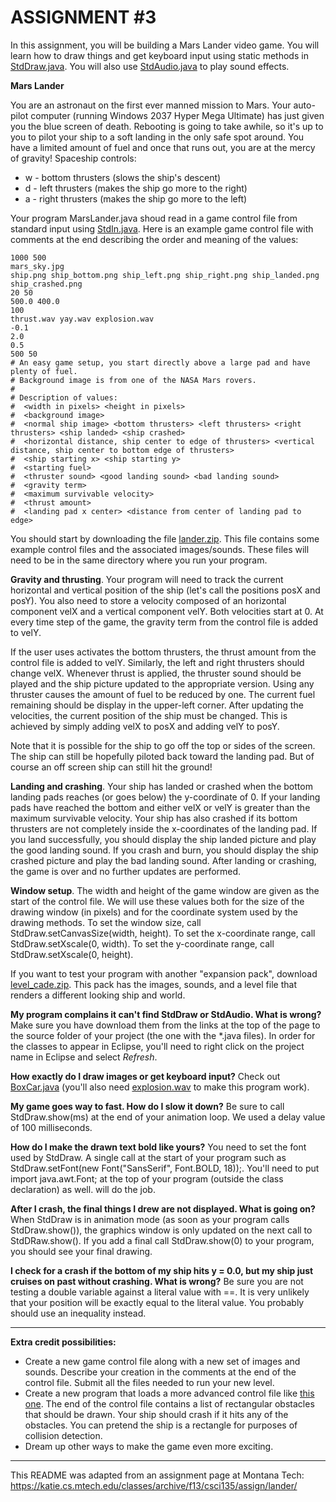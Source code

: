 # ASSIGNMENT #3  

In this assignment, you will be building a Mars Lander video game. You will learn how to draw things and get keyboard input using static methods in [StdDraw.java](StdDraw.java). You will also use [StdAudio.java](StdAudio.java) to play sound effects.

**Mars Lander**  

You are an astronaut on the first ever manned mission to Mars. Your auto-pilot computer (running Windows 2037 Hyper Mega Ultimate) has just given you the blue screen of death. Rebooting is going to take awhile, so it's up to you to pilot your ship to a soft landing in the only safe spot around. You have a limited amount of fuel and once that runs out, you are at the mercy of gravity! Spaceship controls:  

* w - bottom thrusters (slows the ship's descent)
* d - left thrusters (makes the ship go more to the right)
* a - right thrusters (makes the ship go more to the left)  

Your program MarsLander.java shoud read in a game control file from standard input using [StdIn.java](StdIn.java). Here is an example game control file with comments at the end describing the order and meaning of the values:  

```
1000 500  
mars_sky.jpg  
ship.png ship_bottom.png ship_left.png ship_right.png ship_landed.png ship_crashed.png  
20 50  
500.0 400.0  
100  
thrust.wav yay.wav explosion.wav  
-0.1  
2.0  
0.5  
500 50  
# An easy game setup, you start directly above a large pad and have plenty of fuel.  
# Background image is from one of the NASA Mars rovers.  
#  
# Description of values:  
#  <width in pixels> <height in pixels>  
#  <background image>  
#  <normal ship image> <bottom thrusters> <left thrusters> <right thrusters> <ship landed> <ship crashed>  
#  <horizontal distance, ship center to edge of thrusters> <vertical distance, ship center to bottom edge of thrusters>  
#  <ship starting x> <ship starting y>  
#  <starting fuel>  
#  <thruster sound> <good landing sound> <bad landing sound>  
#  <gravity term>  
#  <maximum survivable velocity>  
#  <thrust amount>  
#  <landing pad x center> <distance from center of landing pad to edge>  
```

You should start by downloading the file [lander.zip](https://katie.cs.mtech.edu/classes/archive/f13/csci135/assign/lander/lander.zip). This file contains some example control files and the associated images/sounds. These files will need to be in the same directory where you run your program.  

**Gravity and thrusting**. Your program will need to track the current horizontal and vertical position of the ship (let's call the positions posX and posY). You also need to store a velocity composed of an horizontal component velX and a vertical component velY. Both velocities start at 0. At every time step of the game, the gravity term from the control file is added to velY.  

If the user uses activates the bottom thrusters, the thrust amount from the control file is added to velY. Similarly, the left and right thrusters should change velX. Whenever thrust is applied, the thruster sound should be played and the ship picture updated to the appropriate version. Using any thruster causes the amount of fuel to be reduced by one. The current fuel remaining should be display in the upper-left corner. After updating the velocities, the current position of the ship must be changed. This is achieved by simply adding velX to posX and adding velY to posY.  

Note that it is possible for the ship to go off the top or sides of the screen. The ship can still be hopefully piloted back toward the landing pad. But of course an off screen ship can still hit the ground!  

**Landing and crashing**. Your ship has landed or crashed when the bottom landing pads reaches (or goes below) the y-coordinate of 0. If your landing pads have reached the bottom and either velX or velY is greater than the maximum survivable velocity. Your ship has also crashed if its bottom thrusters are not completely inside the x-coordinates of the landing pad. If you land successfully, you should display the ship landed picture and play the good landing sound. If you crash and burn, you should display the ship crashed picture and play the bad landing sound. After landing or crashing, the game is over and no further updates are performed.  

**Window setup**. The width and height of the game window are given as the start of the control file. We will use these values both for the size of the drawing window (in pixels) and for the coordinate system used by the drawing methods. To set the window size, call StdDraw.setCanvasSize(width, height). To set the x-coordinate range, call StdDraw.setXscale(0, width). To set the y-coordinate range, call StdDraw.setXscale(0, height).  

If you want to test your program with another "expansion pack", download [level_cade.zip](https://katie.cs.mtech.edu/classes/archive/f13/csci135/assign/lander/level_cade.zip). This pack has the images, sounds, and a level file that renders a different looking ship and world.  

**My program complains it can't find StdDraw or StdAudio. What is wrong?** Make sure you have download them from the links at the top of the page to the source folder of your project (the one with the *.java files). In order for the classes to appear in Eclipse, you'll need to right click on the project name in Eclipse and select *Refresh*.

**How exactly do I draw images or get keyboard input?** Check out [BoxCar.java](https://katie.cs.mtech.edu/classes/archive/f13/csci135/examples/BoxCar.java) (you'll also need [explosion.wav](explosion.wav) to make this program work).  

**My game goes way to fast. How do I slow it down?** Be sure to call StdDraw.show(ms) at the end of your animation loop. We used a delay value of 100 milliseconds.  

**How do I make the drawn text bold like yours?** You need to set the font used by StdDraw. A single call at the start of your program such as StdDraw.setFont(new Font("SansSerif", Font.BOLD, 18));. You'll need to put import java.awt.Font; at the top of your program (outside the class declaration) as well. will do the job.  

**After I crash, the final things I drew are not displayed. What is going on?** When StdDraw is in animation mode (as soon as your program calls StdDraw.show()), the graphics window is only updated on the next call to StdDRaw.show(). If you add a final call StdDraw.show(0) to your program, you should see your final drawing.  

**I check for a crash if the bottom of my ship hits y = 0.0, but my ship just cruises on past without crashing. What is wrong?** Be sure you are not testing a double variable against a literal value with ==. It is very unlikely that your position will be exactly equal to the literal value. You probably should use an inequality instead.

---

**Extra credit possibilities:**  

* Create a new game control file along with a new set of images and sounds. Describe your creation in the comments at the end of the control file. Submit all the files needed to run your new level.  
* Create a new program that loads a more advanced control file like [this one](deluxe.txt). The end of the control file contains a list of rectangular obstacles that should be drawn. Your ship should crash if it hits any of the obstacles. You can pretend the ship is a rectangle for purposes of collision detection.  
* Dream up other ways to make the game even more exciting.  

---

This README was adapted from an assignment page at Montana Tech: https://katie.cs.mtech.edu/classes/archive/f13/csci135/assign/lander/
